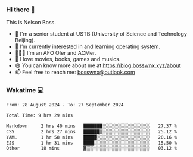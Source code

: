 ### Hi there 👋

<!--
**bosswnx/bosswnx** is a ✨ _special_ ✨ repository because its `README.md` (this file) appears on your GitHub profile.

Here are some ideas to get you started:

- 🔭 I’m currently working on ...
- 🌱 I’m currently learning ...
- 👯 I’m looking to collaborate on ...
- 🤔 I’m looking for help with ...
- 💬 Ask me about ...
- 📫 How to reach me: ...
- 😄 Pronouns: ...
- ⚡ Fun fact: ...
-->

This is Nelson Boss.

- 🏫 I'm a senior student at USTB (University of Science and Technology Beijing).
- 🌱 I’m currently interested in and learning operating system.
- 🧑🏻‍💻 I'm an AFO OIer and ACMer.
- 🥰 I love movies, books, games and musics.
- 😄 You can know more about me at https://blog.bosswnx.xyz/about
- 📫 Feel free to reach me: bosswnx@outlook.com

### Wakatime 💻

<!--START_SECTION:waka-->

```txt
From: 28 August 2024 - To: 27 September 2024

Total Time: 9 hrs 29 mins

Markdown     2 hrs 40 mins   ███████░░░░░░░░░░░░░░░░░░   27.37 %
CSS          2 hrs 27 mins   ██████▒░░░░░░░░░░░░░░░░░░   25.12 %
YAML         1 hr 58 mins    █████░░░░░░░░░░░░░░░░░░░░   20.16 %
EJS          1 hr 31 mins    ████░░░░░░░░░░░░░░░░░░░░░   15.50 %
Other        18 mins         ▓░░░░░░░░░░░░░░░░░░░░░░░░   03.12 %
```

<!--END_SECTION:waka-->

